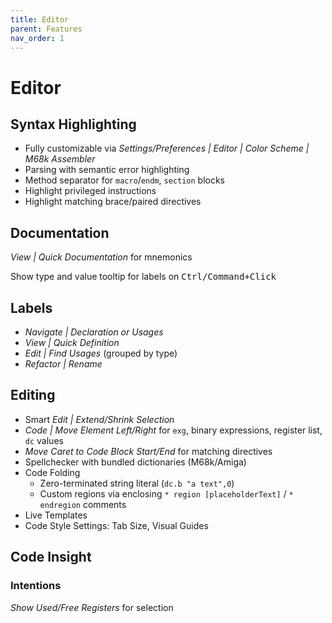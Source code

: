 ```yaml
---
title: Editor
parent: Features
nav_order: 1
---
```


# Editor

## Syntax Highlighting

* Fully customizable via *Settings/Preferences \| Editor \| Color Scheme \| M68k Assembler*
* Parsing with semantic error highlighting
* Method separator for `macro`/`endm`, `section` blocks
* Highlight privileged instructions
* Highlight matching brace/paired directives

## Documentation

*View \| Quick Documentation* for mnemonics

Show type and value tooltip for labels on <kbd>Ctrl/Command+Click</kbd>

## Labels

* *Navigate \| Declaration or Usages*
* *View \| Quick Definition*
* *Edit \| Find Usages* (grouped by type)
* *Refactor \| Rename*

## Editing

* Smart *Edit \| Extend/Shrink Selection*
* *Code \| Move Element Left/Right* for `exg`, binary expressions, register list, `dc` values
* *Move Caret to Code Block Start/End* for matching directives
* Spellchecker with bundled dictionaries (M68k/Amiga)
* Code Folding
  * Zero-terminated string literal (`dc.b "a text",0`)
  * Custom regions via enclosing `* region [placeholderText]` / `* endregion` comments
* Live Templates
* Code Style Settings: Tab Size, Visual Guides

## Code Insight

### Intentions

*Show Used/Free Registers* for selection